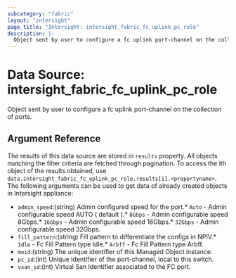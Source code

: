 ```yaml
---
subcategory: "fabric"
layout: "intersight"
page_title: "Intersight: intersight_fabric_fc_uplink_pc_role"
description: |-
  Object sent by user to configure a fc uplink port-channel on the collection of ports.
---
```


# Data Source: intersight_fabric_fc_uplink_pc_role
Object sent by user to configure a fc uplink port-channel on the collection of ports.
## Argument Reference
The results of this data source are stored in `results` property.
All objects matching the filter criteria are fetched through pagination.
To access the ith object of the results obtained, use `data.intersight_fabric_fc_uplink_pc_role.results[i].<propertyname>`.
The following arguments can be used to get data of already created objects in Intersight appliance:
* `admin_speed`:(string) Admin configured speed for the port.* `Auto` - Admin configurable speed AUTO ( default ).* `8Gbps` - Admin configurable speed 8Gbps.* `16Gbps` - Admin configurable speed 16Gbps.* `32Gbps` - Admin configurable speed 32Gbps. 
* `fill_pattern`:(string) Fill pattern to differentiate the configs in NPIV.* `Idle` - Fc Fill Pattern type Idle.* `Arbff` - Fc Fill Pattern type Arbff. 
* `moid`:(string) The unique identifier of this Managed Object instance. 
* `pc_id`:(int) Unique Identifier of the port-channel, local to this switch. 
* `vsan_id`:(int) Virtual San Identifier associated to the FC port. 
 